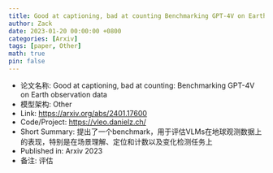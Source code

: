 ```yaml
---
title: Good at captioning, bad at counting Benchmarking GPT-4V on Earth observation data
author: Zack
date: 2023-01-20 00:00:00 +0800
categories: [Arxiv]
tags: [paper, Other]
math: true
pin: false
---
```

- 论文名称: Good at captioning, bad at counting: Benchmarking GPT-4V on Earth observation data
- 模型架构: Other
- Link: https://arxiv.org/abs/2401.17600
- Code/Project: https://vleo.danielz.ch/
- Short Summary: 提出了一个benchmark，用于评估VLMs在地球观测数据上的表现，特别是在场景理解、定位和计数以及变化检测任务上
- Published in: Arxiv 2023
- 备注: 评估
